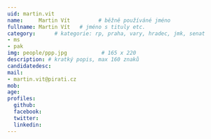```yaml
---
uid: martin.vit
name:     Martin Vít         # běžně používáné jméno
fullname: Martin Vít   # jméno s tituly etc.
category:      # kategorie: rp, praha, vary, hradec, jmk, senat
- ms
- pak
img: people/ppp.jpg           # 165 x 220
description: # kratký popis, max 160 znaků
candidatedesc: 
mail:
- martin.vit@pirati.cz
mob: 
age: 
profiles:
  github: 
  facebook: 
  twitter:
  linkedin:
---
```

